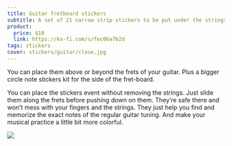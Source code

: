 ```yaml
---
title: Guitar fretboard stickers
subtitle: A set of 21 narrow strip stickers to be put under the strings
product:
  price: $10
  link: https://ko-fi.com/s/fec06a7b2d
tags: stickers
cover: stickers/guitar/close.jpg
---
```




You can place them above or beyond the frets of your guitar. Plus a bigger circle note stickers kit for the side of the fret-board.

You can place the stickers event without removing the strings. Just slide them along the frets before pushing down on them. They’re safe there and won’t mess with your fingers and the strings. They just help you find and memorize the exact notes of the regular guitar tuning. And make your musical practice a little bit more colorful. 

<img src="/media/stickers/guitar/fretboard.jpg">
